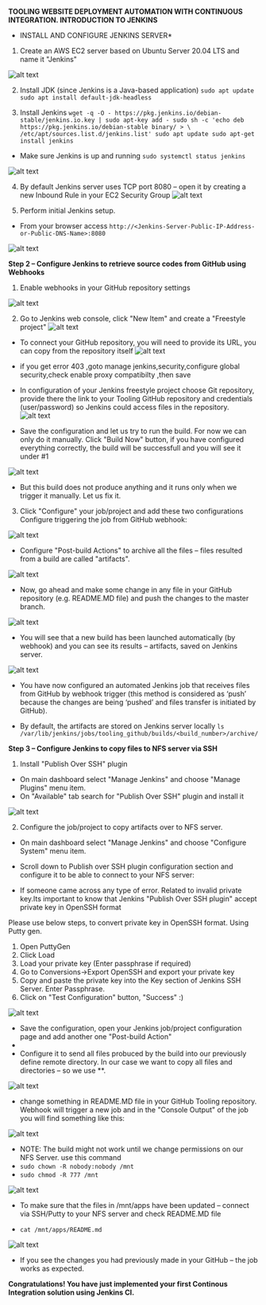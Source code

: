 **TOOLING WEBSITE DEPLOYMENT AUTOMATION WITH CONTINUOUS INTEGRATION. INTRODUCTION TO JENKINS**

* INSTALL AND CONFIGURE JENKINS SERVER*

1. Create an AWS EC2 server based on Ubuntu Server 20.04 LTS and name it "Jenkins"

![alt text](./jenkins%20server.PNG)

2. Install JDK (since Jenkins is a Java-based application)
`sudo apt update`
`sudo apt install default-jdk-headless`

3. Install Jenkins
`wget -q -O - https://pkg.jenkins.io/debian-stable/jenkins.io.key | sudo apt-key add -
sudo sh -c 'echo deb https://pkg.jenkins.io/debian-stable binary/ > \
    /etc/apt/sources.list.d/jenkins.list'
sudo apt update
sudo apt-get install jenkins`

* Make sure Jenkins is up and running
`sudo systemctl status jenkins`

![alt text](./jenkins%20running.PNG)

4. By default Jenkins server uses TCP port 8080 – open it by creating a new Inbound Rule in your EC2 Security Group
![alt text](./jenkins%20custom%20tcp1.PNG)

5. Perform initial Jenkins setup.

* From your browser access
`http://<Jenkins-Server-Public-IP-Address-or-Public-DNS-Name>:8080`

![alt text](./jenkins%20server.PNG)

**Step 2 – Configure Jenkins to retrieve source codes from GitHub using Webhooks**

1. Enable webhooks in your GitHub repository settings

![alt text](./add%20webhooks.PNG)

2. Go to Jenkins web console, click "New Item" and create a "Freestyle project"
![alt text](./freestyle%20project.PNG)

* To connect your GitHub repository, you will need to provide its URL, you can copy from the repository itself
![alt text](./repo%20code.PNG)

* if you get error 403 ,goto manage jenkins,security,configure global security,check enable proxy compatibilty ,then save

* In configuration of your Jenkins freestyle project choose Git repository, provide there the link to your Tooling GitHub repository and credentials (user/password) so Jenkins could access files in the repository.
![alt text](./github%20credentials.PNG)

* Save the configuration and let us try to run the build. For now we can only do it manually.
Click "Build Now" button, if you have configured everything correctly, the build will be successfull and you will see it under #1

![alt text](./build%201.PNG)

* But this build does not produce anything and it runs only when we trigger it manually. Let us fix it.

3. Click "Configure" your job/project and add these two configurations
Configure triggering the job from GitHub webhook:

![alt text](./github%20hook%20trigger.PNG)

* Configure "Post-build Actions" to archive all the files – files resulted from a build are called "artifacts".

![alt text](./archive%20artifact.PNG)

* Now, go ahead and make some change in any file in your GitHub repository (e.g. README.MD file) and push the changes to the master branch.

![alt text](./readme.PNG)

* You will see that a new build has been launched automatically (by webhook) and you can see its results – artifacts, saved on Jenkins server.

![alt text](./artifact%20build.PNG)

* You have now configured an automated Jenkins job that receives files from GitHub by webhook trigger (this method is considered as ‘push’ because the changes are being ‘pushed’ and files transfer is initiated by GitHub).

* By default, the artifacts are stored on Jenkins server locally
`ls /var/lib/jenkins/jobs/tooling_github/builds/<build_number>/archive/`

**Step 3 – Configure Jenkins to copy files to NFS server via SSH**

1. Install "Publish Over SSH" plugin

* On main dashboard select "Manage Jenkins" and choose "Manage Plugins" menu item.
* On "Available" tab search for "Publish Over SSH" plugin and install it

![alt text](./publish%20over%20ssh.PNG)

2. Configure the job/project to copy artifacts over to NFS server.

- On main dashboard select "Manage Jenkins" and choose "Configure System" menu item.
- Scroll down to Publish over SSH plugin configuration section and configure it to be able to connect to your NFS server:

- If someone came across any type of error. Related to invalid private key.Its important to know that Jenkins "Publish Over SSH plugin" accept private key in OpenSSH format

Please use below steps, to convert private key in OpenSSH format. Using Putty gen.

1. Open PuttyGen
2. Click Load
3. Load your private key (Enter passphrase if required)
4. Go to Conversions->Export OpenSSH and export your private key
5. Copy and paste the private key into the Key section of Jenkins SSH Server. Enter Passphrase.
6. Click on "Test Configuration" button, "Success" :)

![alt text](./publish%20over%20ssh%20config.PNG)

- Save the configuration, open your Jenkins job/project configuration page and add another one "Post-build Action"
- 
- Configure it to send all files probuced by the build into our previously define remote directory. In our case we want to copy all files and directories – so we use **.

![alt text](./build%20artifacts%20over%20ssh.PNG)

-  change something in README.MD file in your GitHub Tooling repository.
Webhook will trigger a new job and in the "Console Output" of the job you will find something like this:

 ![alt text](./readme%20update.PNG)

- NOTE: The build might not work until we change permissions on our NFS Server. use this command 
- `sudo chown -R nobody:nobody /mnt`
- `sudo chmod -R 777 /mnt`

![alt text](./build%20success.PNG)

- To make sure that the files in /mnt/apps have been updated – connect via SSH/Putty to your NFS server and check README.MD file

- `cat /mnt/apps/README.md`

![alt text](./nfs%20changes.PNG)

- If you see the changes you had previously made in your GitHub – the job works as expected.


**Congratulations!
You have just implemented your first Continous Integration solution using Jenkins CI.**


